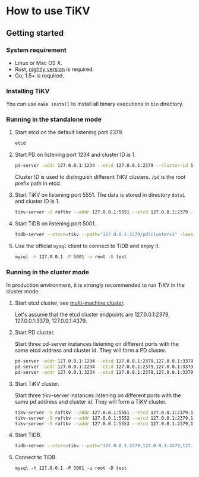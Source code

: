# How to use TiKV

## Getting started

### System requirement

+ Linux or Mac OS X.
+ Rust, [nightly version](https://www.rust-lang.org/downloads.html) is required.
+ Go, 1.5+ is required.

### Installing TiKV

You can use `make install` to install all binary executions in `bin` directory.

### Running in the standalone mode

1. Start etcd on the default listening port 2379.

    ```sh
    etcd 
    ```

2. Start PD on listening port 1234 and cluster ID is 1.

    ```sh
    pd-server -addr 127.0.0.1:1234 --etcd 127.0.0.1:2379 --cluster-id 1 --root /pd
    ```

    Cluster ID is used to distinguish different TiKV clusters.
    `/pd` is the root prefix path in etcd. 

3. Start TiKV on listening port 5551. The data is stored in directory `data1` and cluster ID is 1.

    ```sh
    tikv-server -S raftkv --addr 127.0.0.1:5551 --etcd 127.0.0.1:2379 -s data1 --cluster-id 1
    ```

4. Start TiDB on listening port 5001. 

    ```sh
    tidb-server --store=tikv --path="127.0.0.1:2379/pd?cluster=1" -lease 1 -P 5001
    ```

5. Use the official `mysql` client to connect to TiDB and enjoy it. 

    ```sh
    mysql -h 127.0.0.1 -P 5001 -u root -D test
    ```

### Running in the cluster mode

In production environment, it is strongly recommended to run TiKV in the cluster mode. 

1. Start etcd cluster, see [multi-machine cluster](https://github.com/coreos/etcd/blob/master/Documentation/op-guide/clustering.md).

    Let's assume that the etcd cluster endpoints are 127.0.0.1:2379, 127.0.0.1:3379, 127.0.0.1:4379.

2. Start PD cluster.

    Start three pd-server instances listening on different ports with the same etcd address and cluster id. They will form a PD cluster.
    
    ```sh
    pd-server -addr 127.0.0.1:1234 --etcd 127.0.0.1:2379,127.0.0.1:3379,127.0.0.1:4379 --cluster-id 1 --root /pd
    pd-server -addr 127.0.0.1:2234 --etcd 127.0.0.1:2379,127.0.0.1:3379,127.0.0.1:4379 --cluster-id 1 --root /pd
    pd-server -addr 127.0.0.1:3234 --etcd 127.0.0.1:2379,127.0.0.1:3379,127.0.0.1:4379 --cluster-id 1 --root /pd
    ```

3. Start TiKV cluster.

    Start three tikv-server instances listening on different ports with the same pd address and cluster id. They will form a TiKV cluster.
    
    ```sh
    tikv-server -S raftkv --addr 127.0.0.1:5551 --etcd 127.0.0.1:2379,127.0.0.1:3379,127.0.0.1:4379 -s data1 --cluster-id 1
    tikv-server -S raftkv --addr 127.0.0.1:5552 --etcd 127.0.0.1:2379,127.0.0.1:3379,127.0.0.1:4379 -s data2 --cluster-id 1
    tikv-server -S raftkv --addr 127.0.0.1:5553 --etcd 127.0.0.1:2379,127.0.0.1:3379,127.0.0.1:4379 -s data3 --cluster-id 1
    ```

4. Start TiDB.

    ```sh
    tidb-server --store=tikv --path="127.0.0.1:2379,127.0.0.1:3379,127.0.0.1:4379/pd?cluster=1" -lease 1 -P 5001
    ```
    
5. Connect to TiDB.

    ```
    mysql -h 127.0.0.1 -P 5001 -u root -D test
    ```
